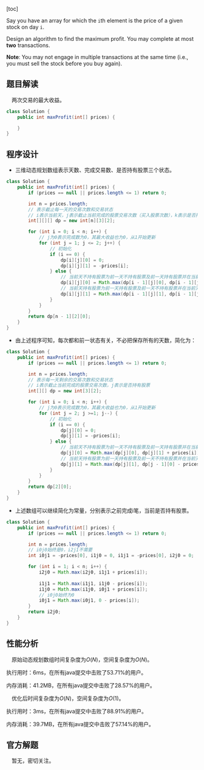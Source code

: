 [toc]

Say you have an array for which the `i`th element is the price of a given stock on day `i`.

Design an algorithm to find the maximum profit. You may complete at most **two** transactions.



**Note**: You may not engage in multiple transactions at the same time (i.e., you must sell the stock before you buy again).



## 题目解读

&emsp;两次交易的最大收益。

```java
class Solution {
    public int maxProfit(int[] prices) {

    }
}
```

## 程序设计

* 三维动态规划数组表示天数、完成交易数、是否持有股票三个状态。

```java
class Solution {
    public int maxProfit(int[] prices) {
        if (prices == null || prices.length <= 1) return 0;

        int n = prices.length;
        // 表示截止每一天的交易次数和交易状态
        // i表示当前天，j表示截止当前完成的股票交易次数（买入股票次数），k表示是否持有股票
        int[][][] dp = new int[n][3][2];

        for (int i = 0; i < n; i++) {
            // j为0表示完成数为0，其最大收益也为0，从1开始更新
            for (int j = 1; j <= 2; j++) {
                // 初始化
                if (i == 0) {
                    dp[i][j][0] = 0;
                    dp[i][j][1] = -prices[i];
                } else {
                    // 当前天不持有股票为前一天不持有股票及前一天持有股票并在当前天卖出的最大值
                    dp[i][j][0] = Math.max(dp[i - 1][j][0], dp[i - 1][j][1] + prices[i]);
                    // 当前天持有股票为前一天持有股票及前一天不持有股票并在当前天买入的最大值
                    dp[i][j][1] = Math.max(dp[i - 1][j][1], dp[i - 1][j - 1][0] - prices[i]);
                }
            }
        }
        return dp[n - 1][2][0];
    }
}
```

* 由上述程序可知，每次都和前一状态有关，不必把保存所有的天数，简化为：

```java
class Solution {
    public int maxProfit(int[] prices) {
        if (prices == null || prices.length <= 1) return 0;

        int n = prices.length;
        // 表示每一天剩余的交易次数和交易状态
        // i表示截止当前完成的股票交易次数，j表示是否持有股票
        int[][] dp = new int[3][2];

        for (int i = 0; i < n; i++) {
            // j为0表示完成数为0，其最大收益也为0，从1开始更新
            for (int j = 2; j >=1; j--) {
                // 初始化
                if (i == 0) {
                    dp[j][0] = 0;
                    dp[j][1] = -prices[i];
                } else {
                    // 当前天不持有股票为前一天不持有股票及前一天持有股票并在当前天卖出的最大值
                    dp[j][0] = Math.max(dp[j][0], dp[j][1] + prices[i]);
                    // 当前天持有股票为前一天持有股票及前一天不持有股票并在当前天买入的最大值
                    dp[j][1] = Math.max(dp[j][1], dp[j - 1][0] - prices[i]);
                }
            }
        }
        return dp[2][0];
    }
}
```

* 上述数组可以继续简化为常量，分别表示之前完成i笔，当前是否持有股票。

```java
class Solution {
    public int maxProfit(int[] prices) {
        if (prices == null || prices.length <= 1) return 0;

        int n = prices.length;
        // i0j0始终是0，i2j1不需要
        int i0j1 = -prices[0], i1j0 = 0, i1j1 = -prices[0], i2j0 = 0;

        for (int i = 1; i < n; i++) {
            i2j0 = Math.max(i2j0, i1j1 + prices[i]);
            
            i1j1 = Math.max(i1j1, i1j0 - prices[i]);
            i1j0 = Math.max(i1j0, i0j1 + prices[i]);
            // i0j0始终为0
            i0j1 = Math.max(i0j1, 0 - prices[i]);
        }
        return i2j0;
    }
}
```

## 性能分析

&emsp;原始动态规划数组时间复杂度为$O(N)$，空间复杂度为$O(N)$。

执行用时：6ms，在所有java提交中击败了53.71%的用户。

内存消耗：41.2MB，在所有java提交中击败了28.57%的用户。

&emsp;优化后时间复杂度为$O(N)$，空间复杂度为$O(1)$。

执行用时：3ms，在所有java提交中击败了88.91%的用户。

内存消耗：39.7MB，在所有java提交中击败了57.14%的用户。

## 官方解题

&emsp;暂无，密切关注。